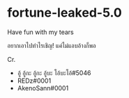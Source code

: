 # fortune-leaked-5.0
Have fun with my tears

อยากเอาไปทำไรเชิญ!
แค่ไม่แอบอ้างก็พอ

Cr.
- อู้ อู้กะ อู้กะ อู้บะ โอ้บะโอ้#5046
- REDz#0001
- AkenoSann#0001
